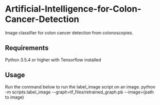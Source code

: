# Artificial-Intelligence-for-Colon-Cancer-Detection
Image classifier for colon cancer detection from colonoscopies.

## Requirements
Python 3.5.4 or higher with Tensorflow installed

## Usage
Run the command below to run the label_image script on an image.
python -m scripts.label_image --graph=tf_files/retrained_graph.pb  --image=(path to image)
